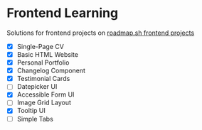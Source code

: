 # Frontend Learning

Solutions for frontend projects on [roadmap.sh frontend projects](https://roadmap.sh/frontend/projects)

- [x] Single-Page CV
- [x] Basic HTML Website
- [x] Personal Portfolio
- [x] Changelog Component
- [x] Testimonial Cards
- [ ] Datepicker UI
- [x] Accessible Form UI
- [ ] Image Grid Layout
- [x] Tooltip UI
- [ ] Simple Tabs